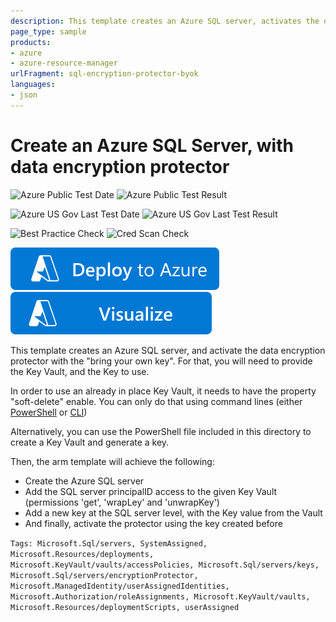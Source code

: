 ```yaml
---
description: This template creates an Azure SQL server, activates the data encryption protector using a given key stored in a given Key Vault
page_type: sample
products:
- azure
- azure-resource-manager
urlFragment: sql-encryption-protector-byok
languages:
- json
---
```

# Create an Azure SQL Server, with data encryption protector

![Azure Public Test Date](https://azurequickstartsservice.blob.core.windows.net/badges/application-workloads/sql/sql-encryption-protector-byok/PublicLastTestDate.svg)
![Azure Public Test Result](https://azurequickstartsservice.blob.core.windows.net/badges/application-workloads/sql/sql-encryption-protector-byok/PublicDeployment.svg)

![Azure US Gov Last Test Date](https://azurequickstartsservice.blob.core.windows.net/badges/application-workloads/sql/sql-encryption-protector-byok/FairfaxLastTestDate.svg)
![Azure US Gov Last Test Result](https://azurequickstartsservice.blob.core.windows.net/badges/application-workloads/sql/sql-encryption-protector-byok/FairfaxDeployment.svg)

![Best Practice Check](https://azurequickstartsservice.blob.core.windows.net/badges/application-workloads/sql/sql-encryption-protector-byok/BestPracticeResult.svg)
![Cred Scan Check](https://azurequickstartsservice.blob.core.windows.net/badges/application-workloads/sql/sql-encryption-protector-byok/CredScanResult.svg)

[![Deploy To Azure](https://raw.githubusercontent.com/Azure/azure-quickstart-templates/master/1-CONTRIBUTION-GUIDE/images/deploytoazure.svg?sanitize=true)](https://portal.azure.com/#create/Microsoft.Template/uri/https%3A%2F%2Fraw.githubusercontent.com%2FAzure%2Fazure-quickstart-templates%2Fmaster%2Fapplication-workloads%2Fsql%2Fsql-encryption-protector-byok%2Fazuredeploy.json)
[![Visualize](https://raw.githubusercontent.com/Azure/azure-quickstart-templates/master/1-CONTRIBUTION-GUIDE/images/visualizebutton.svg?sanitize=true)](http://armviz.io/#/?load=https%3A%2F%2Fraw.githubusercontent.com%2FAzure%2Fazure-quickstart-templates%2Fmaster%2Fapplication-workloads%2Fsql%2Fsql-encryption-protector-byok%2Fazuredeploy.json)

This template creates an Azure SQL server, and activate the data encryption protector with the "bring your own key". For that, you will need to provide the Key Vault, and the Key to use.

In order to use an already in place Key Vault, it needs to have the property "soft-delete" enable. You can only do that using command lines (either [PowerShell](https://learn.microsoft.com/azure/key-vault/key-vault-soft-delete-powershell) or [CLI](https://learn.microsoft.com/azure/key-vault/key-vault-soft-delete-cli))

Alternatively, you can use the PowerShell file included in this directory to create a Key Vault and generate a key.

 Then, the arm template will achieve the following:
 * Create the Azure SQL server
 * Add the SQL server principalID access to the given Key Vault (permissions 'get', 'wrapLey' and 'unwrapKey')
 * Add a new key at the SQL server level, with the Key value from the Vault
 * And finally, activate the protector using the key created before

`Tags: Microsoft.Sql/servers, SystemAssigned, Microsoft.Resources/deployments, Microsoft.KeyVault/vaults/accessPolicies, Microsoft.Sql/servers/keys, Microsoft.Sql/servers/encryptionProtector, Microsoft.ManagedIdentity/userAssignedIdentities, Microsoft.Authorization/roleAssignments, Microsoft.KeyVault/vaults, Microsoft.Resources/deploymentScripts, userAssigned`
